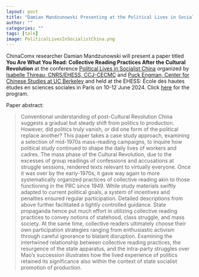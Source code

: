 ```yaml
---
layout: post
title: "Damian Mandzunowski Presenting at the Political Lives in Socialist China Conference, 10-12 June in Paris"
author: ""
categories: ""
tags: [talk]
image: PoliticalLivesInSocialistChina.png
---
```


ChinaComx researcher Damian Mandzunowski will present a paper titled __You Are What You Read: Collective Reading Practices After the Cultural Revolution__ at the conference [Political Lives in Socialist China](https://www.ehess.fr/fr/colloque/political-lives-socialist-china) organized by [Isabelle Thireau, CNRS/EHESS, CCJ-CECMC](https://www.ehess.fr/fr/personne/isabelle-thireau) and [Puck Engman, Center for Chinese Studies at UC Berkeley](https://history.berkeley.edu/puck-engman) and held at the EHESS: École des hautes études en sciences sociales in Paris on 10-12 June 2024. Click [here](../assets/img/PoliticalLivesInSocialistChina.pdf) for the program.

Paper abstract:

> Conventional understanding of post-Cultural Revolution China suggests a gradual but steady shift from politics to production. However, did politics truly vanish, or did one form of the political replace another? This paper takes a case study approach, examining a selection of mid-1970s mass-reading campaigns, to inquire how political study continued to shape the daily lives of workers and cadres. The mass phase of the Cultural Revolution, due to the excesses of group readings of confessions and accusations at struggle sessions, rendered texts relevant to virtually everyone. Once it was over by the early-1970s, it gave way again to more systematically organized practices of collective reading akin to those functioning in the PRC since 1949. While study materials swiftly adapted to current political goals, a system of incentives and penalties ensured regular participation. Detailed descriptions from above further facilitated a tightly controlled guidance. State propaganda hence put much effort in utilizing collective reading practices to convey notions of statehood, class struggle, and mass society. At the same time, collective readers ultimately choose their own participation strategies ranging from enthusiastic activism through careful ignorance to blatant disruption. Examining the intertwined relationship between collective reading practices, the resurgence of the state apparatus, and the intra-party struggles over Mao’s succession illustrates how the lived experience of politics retained its significance also within the context of state socialist promotion of production.
